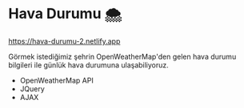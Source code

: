 # Hava Durumu 🌨

https://hava-durumu-2.netlify.app

Görmek istediğimiz şehrin OpenWeatherMap'den gelen hava durumu bilgileri ile günlük hava durumuna ulaşabiliyoruz.

* OpenWeatherMap API
* JQuery 
* AJAX
